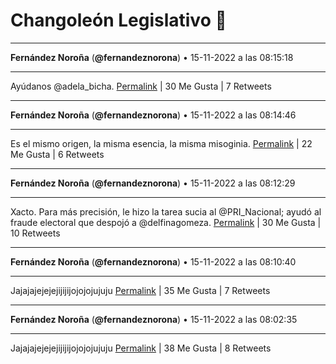# Changoleón Legislativo 🙈
*****
**Fernández Noroña** (**@fernandeznorona**) • 15-11-2022 a las 08:15:18
*****
Ayúdanos @adela_bicha.
[Permalink](https://twitter.com/fernandeznorona/status/1592551829287866370) | 30 Me Gusta | 7 Retweets
*****
**Fernández Noroña** (**@fernandeznorona**) • 15-11-2022 a las 08:14:46
*****
Es el mismo origen, la misma esencia, la misma misoginia.
[Permalink](https://twitter.com/fernandeznorona/status/1592551693698625537) | 22 Me Gusta | 6 Retweets
*****
**Fernández Noroña** (**@fernandeznorona**) • 15-11-2022 a las 08:12:29
*****
Xacto. Para más precisión, le hizo la tarea sucia al @PRI_Nacional; ayudó al fraude electoral que despojó a @delfinagomeza.
[Permalink](https://twitter.com/fernandeznorona/status/1592551120211087361) | 30 Me Gusta | 10 Retweets
*****
**Fernández Noroña** (**@fernandeznorona**) • 15-11-2022 a las 08:10:40
*****
Jajajajejejejijijijojojojujuju
[Permalink](https://twitter.com/fernandeznorona/status/1592550661170003969) | 35 Me Gusta | 7 Retweets
*****
**Fernández Noroña** (**@fernandeznorona**) • 15-11-2022 a las 08:02:35
*****
Jajajajejejejijijijojojojujuju
[Permalink](https://twitter.com/fernandeznorona/status/1592548627821785089) | 38 Me Gusta | 8 Retweets